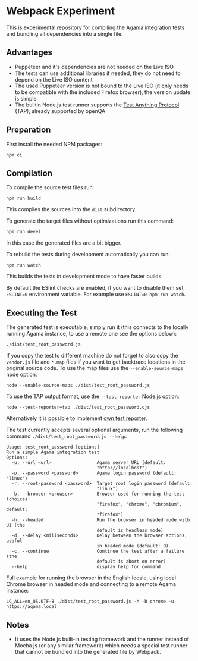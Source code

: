# Webpack Experiment

This is experimental repository for compiling the
[Agama](https://github.com/agama-project/agama) integration tests and bundling
all dependencies into a single file.

## Advantages

- Puppeteer and it's dependencies are not needed on the Live ISO
- The tests can use additional libraries if needed, they do not need to depend
  on the Live ISO content
- The used Puppeteer version is not bound to the Live ISO (it only needs to be
  compatible with the included Firefox browser), the version update is simple
- The builtin Node.js test runner supports the [Test Anything
  Protocol](https://en.wikipedia.org/wiki/Test_Anything_Protocol) (TAP),
  already supported by openQA

## Preparation

First install the needed NPM packages:

    npm ci

## Compilation

To compile the source test files run:

    npm run build

This compiles the sources into the `dist` subdirectory.

To generate the target files without optimizations run this command:

    npm run devel

In this case the generated files are a bit bigger.

To rebuild the tests during development automatically you can run:

    npm run watch

This builds the tests in development mode to have faster builds.

By default the ESlint checks are enabled, if you want to disable them set
`ESLINT=0` environment variable. For example use `ESLINT=0 npm run watch`.

## Executing the Test

The generated test is executable, simply run it (this connects to the locally
running Agama instance, to use a remote one see the options below):

    ./dist/test_root_password.js

If you copy the test to different machine do not forget to also copy the
`vendor.js` file and `*.map` files if you want to get backtrace locations in the
original source code. To use the map files use the `--enable-source-maps` node
option:

    node --enable-source-maps ./dist/test_root_password.js

To use the TAP output format, use the `--test-reporter` Node.js option:

    node --test-reporter=tap ./dist/test_root_password.cjs

Alternatively it is possible to implement [own test reporter](
https://www.nearform.com/insights/writing-a-node-js-test-reporter/).

The test currently accepts several optional arguments, run the following command
`./dist/test_root_password.js --help`:

```
Usage: test_root_password [options]
Run a simple Agama integration test
Options:
  -u, --url <url>                 Agama server URL (default:
                                  "http://localhost")
  -p, --password <password>       Agama login password (default: "linux")
  -r, --root-password <password>  Target root login password (default:
                                  "linux")
  -b, --browser <browser>         Browser used for running the test (choices:
                                  "firefox", "chrome", "chromium", default:
                                  "firefox")
  -h, --headed                    Run the browser in headed mode with UI (the
                                  default is headless mode)
  -d, --delay <miliseconds>       Delay between the browser actions, useful
                                  in headed mode (default: 0)
  -c, --continue                  Continue the test after a failure (the
                                  default is abort on error)
  --help                          display help for command
```

Full example for running the browser in the English locale, using local Chrome
browser in headed mode and connecting to a remote Agama instance:

    LC_ALL=en_US.UTF-8 ./dist/test_root_password.js -h -b chrome -u https://agama.local

## Notes

- It uses the Node.js built-in testing framework and the runner instead of Mocha.js
  (or any similar framework) which needs a special test runner that cannot be
  bundled into the generated file by Webpack.
